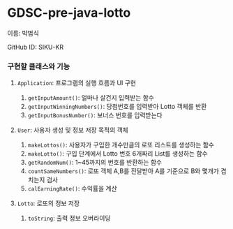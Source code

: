 # GDSC-pre-java-lotto
이름: 박범식

GitHub ID: SIKU-KR

### 구현할 클래스와 기능
1. <code>Application</code>: 프로그램의 실행 흐름과 UI 구현
   1. <code>getInputAmount()</code>: 얼마나 살건지 입력받는 함수
   2. <code>getInputWinningNumbers()</code>: 당첨번호를 입력받아 Lotto 객체를 반환
   3. <code>getInputBonusNumber()</code>: 보너스 번호를 입력받는다


2. <code>User</code>: 사용자 생성 및 정보 저장 목적의 객체
   1. <code>makeLottos()</code>: 사용자가 구입한 개수만큼의 로또 리스트를 생성하는 함수
   2. <code>makeLotto()</code>: 구입 단계에서 Lotto 번호 6개짜리 List를 생성하는 함수
   3. <code>getRandomNum()</code>: 1~45까지의 번호를 반환하는 함수
   4. <code>countSameNumbers()</code>: 로또 객체 A,B를 전달받아 A를 기준으로 B와 몇개가 겹치는지 검사
   5. <code>calEarningRate()</code>: 수익률을 계산


3. <code>Lotto</code>: 로또의 정보 저장
   1. <code>toString</code>: 출력 정보 오버라이딩

